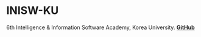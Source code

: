 # INISW-KU
6th Intelligence &amp; Information Software Academy, Korea University. [**GitHub**](https://github.com/INISW)

